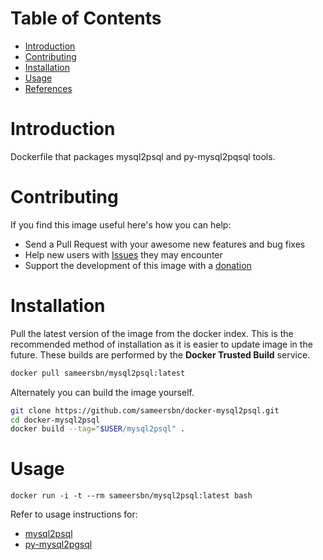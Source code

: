 # Table of Contents
- [Introduction](#introduction)
- [Contributing](#contributing)
- [Installation](#installation)
- [Usage](#usage)
- [References](#references)

# Introduction

Dockerfile that packages mysql2psql and py-mysql2pqsql tools.

# Contributing

If you find this image useful here's how you can help:

- Send a Pull Request with your awesome new features and bug fixes
- Help new users with [Issues](https://github.com/sameersbn/docker-mysql2psql/issues) they may encounter
- Support the development of this image with a [donation](http://www.damagehead.com/donate/)

# Installation

Pull the latest version of the image from the docker index. This is the recommended method of installation as it is easier to update image in the future. These builds are performed by the **Docker Trusted Build** service.

```bash
docker pull sameersbn/mysql2psql:latest
```

Alternately you can build the image yourself.

```bash
git clone https://github.com/sameersbn/docker-mysql2psql.git
cd docker-mysql2psql
docker build --tag="$USER/mysql2psql" .
```

# Usage

```
docker run -i -t --rm sameersbn/mysql2psql:latest bash
```

Refer to usage instructions for:
- [mysql2psql](http://rubydoc.info/gems/mysql2psql/0.1.0/frames)
- [py-mysql2pgsql](https://github.com/philipsoutham/py-mysql2pgsql#usage)

